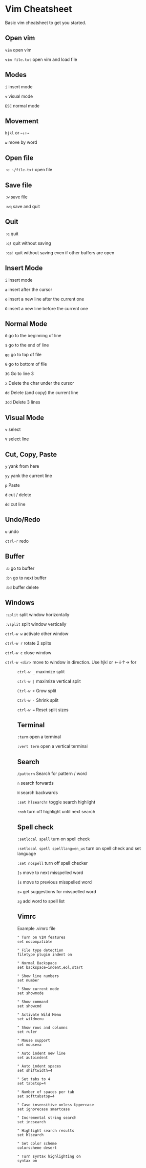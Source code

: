 # Vim Cheatsheet
Basic vim cheatsheet to get you started.

## Open vim
`vim` open vim

`vim file.txt` open vim and load file

## Modes
`i` insert mode

`v` visual mode

`ESC` normal mode

## Movement
`hjkl` or `←↓↑→`

`w` move by word

## Open file
``:e ~/file.txt`` open file

## Save file
`:w` save file

`:wq` save and quit

## Quit
`:q` quit

`:q!` quit without saving

`:qa!` quit without saving even if other buffers are open

## Insert Mode
`i` insert mode

`a` insert after the cursor

`o` insert a new line after the current one

`O` insert a new line before the current one

## Normal Mode
`0` go to the beginning of line

`$` go to the end of line

`gg` go to top of file

`G` go to bottom of file

`3G` Go to line 3

`x` Delete the char under the cursor

`dd` Delete (and copy) the current line

`3dd` Delete 3 lines

## Visual Mode
`v` select

`V` select line

## Cut, Copy, Paste
`y` yank from here

`yy` yank the current line

`p` Paste

`d` cut / delete

`dd` cut line

## Undo/Redo
`u` undo

`ctrl-r` redo

## Buffer
`:b` go to buffer

`:bn` go to next buffer

`:bd` buffer delete

## Windows
`:split` split window horizontally

`:vsplit` split window vertically

`ctrl-w w` activate other window

`ctrl-w r` rotate 2 splits

`ctrl-w c` close window

`ctrl-w <dir>` move to window in direction. Use hjkl or ←↓↑→ for <dir>

`ctrl-w _` maximize split

`ctrl-w |` maximize vertical split

`Ctrl-w +` Grow split

`Ctrl-w -` Shrink split

`ctrl-w =` Reset split sizes

## Terminal
`:term` open a terminal

`:vert term` open a vertical terminal

## Search
`/pattern` Search for pattern / word

`n` search forwards

`N` search backwards

`:set hlsearch!` toggle search highlight

`:noh` turn off highlight until next search

## Spell check
`:setlocal spell` turn on spell check

`:setlocal spell spelllang=en_us` turn on spell check and set language

`:set nospell` turn off spell checker

`]s` move to next misspelled word

`[s` move to previous misspelled word

`z=` get suggestions for misspelled word

`zg` add word to spell list

## Vimrc

Example .vimrc file

```
" Turn on VIM features
set nocompatible

" File type detection
filetype plugin indent on

" Normal Backspace
set backspace=indent,eol,start

" Show line numbers
set number

" Show current mode
set showmode

" Show command
set showcmd

" Activate Wild Menu
set wildmenu

" Show rows and columns
set ruler

" Mouse support
set mouse=a

" Auto indent new line
set autoindent

" Auto indent spaces
set shiftwidth=4

" Set tabs to 4
set tabstop=4

" Number of spaces per tab
set softtabstop=4

" Case insensitive unless Uppercase
set ignorecase smartcase

" Incremental string search
set incsearch

" Highlight search results
set hlsearch

" Set color scheme
colorscheme desert

" Turn syntax highlighting on
syntax on
```

